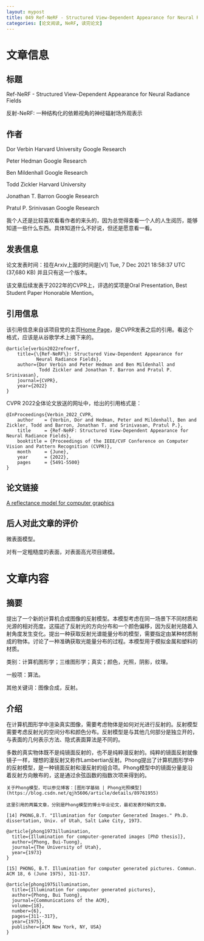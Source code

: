 ```yaml
---
layout: mypost
title: 049 Ref-NeRF - Structured View-Dependent Appearance for Neural Radiance Fields
categories: [论文阅读, NeRF, 读完论文]
---
```



# 文章信息

## 标题

Ref-NeRF - Structured View-Dependent Appearance for Neural Radiance Fields

反射-NeRF: 一种结构化的依赖视角的神经辐射场外观表示

## 作者

Dor Verbin
Harvard University
Google Research

Peter Hedman
Google Research

Ben Mildenhall
Google Research

Todd Zickler
Harvard University

Jonathan T. Barron
Google Research

Pratul P. Srinivasan
Google Research

我个人还是比较喜欢看看作者的来头的，因为总觉得查看一个人的人生阅历，能够知道一些什么东西。具体知道什么不好说，但还是愿意看一看。


## 发表信息

论文发表时间：挂在Arxiv上面的时间是[v1] Tue, 7 Dec 2021 18:58:37 UTC (37,680 KB)
并且只有这一个版本。

该文章后续发表于2022年的CVPR上，评选的奖项是Oral Presentation, Best Student Paper Honorable Mention。

## 引用信息

该引用信息来自该项目党的主页[Home Page](https://dorverbin.github.io/refnerf/)，是CVPR发表之后的引用。看这个格式，应该是从谷歌学术上摘下来的。

```
@article{verbin2022refnerf,
    title={\{Ref-NeRF\}: Structured View-Dependent Appearance for
           Neural Radiance Fields},
    author={Dor Verbin and Peter Hedman and Ben Mildenhall and
            Todd Zickler and Jonathan T. Barron and Pratul P. Srinivasan},
    journal={CVPR},
    year={2022}
}
```

CVPR 2022全体论文放送的网址[]()中，给出的引用格式是：

```
@InProceedings{Verbin_2022_CVPR,
    author    = {Verbin, Dor and Hedman, Peter and Mildenhall, Ben and Zickler, Todd and Barron, Jonathan T. and Srinivasan, Pratul P.},
    title     = {Ref-NeRF: Structured View-Dependent Appearance for Neural Radiance Fields},
    booktitle = {Proceedings of the IEEE/CVF Conference on Computer Vision and Pattern Recognition (CVPR)},
    month     = {June},
    year      = {2022},
    pages     = {5491-5500}
}
```

## 论文链接

[A reflectance model for computer graphics](https://dl.acm.org/doi/abs/10.1145/965161.806819)


## 后人对此文章的评价

微表面模型。

对有一定粗糙度的表面，对表面高光项目建模。


# 文章内容

## 摘要

提出了一个新的计算机合成图像的反射模型。本模型考虑在同一场景下不同材质和光源的相对亮度。这描述了反射光的方向分布和一个颜色偏移，因为反射光随着入射角度发生变化。提出一种获取反射光谱能量分布的模型，需要指定由某种材质制成的物体。讨论了一种准确获取光能量分布的过程。本模型用于模拟金属和塑料的材质。

类别：计算机图形学；三维图形学；真实；颜色，光照，阴影，纹理。

一般项：算法。

其他关键词：图像合成，反射。

## 介绍

在计算机图形学中渲染真实图像，需要考虑物体是如何对光进行反射的。反射模型需要考虑反射光的空间分布和颜色分布。反射模型是与其他几何部分是独立开的，与表面的几何表示方法、隐式表面算法是不同的。

多数的真实物体既不是纯镜面反射的，也不是纯粹漫反射的。纯粹的镜面反射就像镜子一样，理想的漫反射又称作Lambertian反射。Phong提出了计算机图形学中的反射模型，是一种镜面反射和漫反射的组合项。Phong模型中的镜面分量是沿着反射方向散布的，这是通过余弦函数的指数次项来得到的。

```
关于Phong模型，可以参见博客：[图形学基础 | Phong光照模型](https://blog.csdn.net/qjh5606/article/details/89761955)

这里引用的两篇文章，分别是Phong模型的博士毕业论文，最初发表时候的文章。

[14] PHONG,B.T. "Illumination for Computer Generated Images." Ph.D. dissertation, Univ. of Utah, Salt Lake City, 1973.

@article{phong1973illumination,
  title={Illumination for computer-generated images [PhD thesis]},
  author={Phong, Bui-Tuong},
  journal={The University of Utah},
  year={1973}
}

[15] PHONG, B.T. Illumination for computer generated pictures. Commun. ACM 18, 6 (June 1975), 311-317.

@article{phong1975illumination,
  title={Illumination for computer generated pictures},
  author={Phong, Bui Tuong},
  journal={Communications of the ACM},
  volume={18},
  number={6},
  pages={311--317},
  year={1975},
  publisher={ACM New York, NY, USA}
}

```
